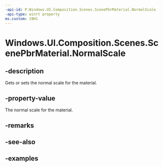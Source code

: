 ```yaml
---
-api-id: P:Windows.UI.Composition.Scenes.ScenePbrMaterial.NormalScale
-api-type: winrt property
ms.custom: 19H1
---
```


<!-- Property syntax.
public float NormalScale { get;  set; }
-->

# Windows.UI.Composition.Scenes.ScenePbrMaterial.NormalScale

## -description

Gets or sets the normal scale for the material.



## -property-value

The normal scale for the material.

## -remarks

## -see-also

## -examples

